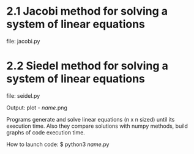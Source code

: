 2.1 Jacobi method for solving a system of linear equations
==========================================================
file: jacobi.py

2.2 Siedel method for solving a system of linear equations
==========================================================
file: seidel.py

Output:
plot - *name*.png

Programs generate and solve linear equations (n x n sized) until its execution time.
Also they compare solutions with numpy methods, build graphs of code execution time.

How to launch code: $ python3 *name*.py
